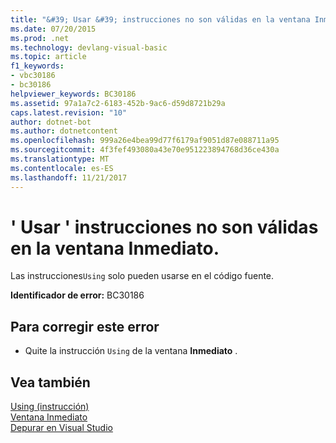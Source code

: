 ```yaml
---
title: "&#39; Usar &#39; instrucciones no son válidas en la ventana Inmediato."
ms.date: 07/20/2015
ms.prod: .net
ms.technology: devlang-visual-basic
ms.topic: article
f1_keywords:
- vbc30186
- bc30186
helpviewer_keywords: BC30186
ms.assetid: 97a1a7c2-6183-452b-9ac6-d59d8721b29a
caps.latest.revision: "10"
author: dotnet-bot
ms.author: dotnetcontent
ms.openlocfilehash: 999a26e4bea99d77f6179af9051d87e088711a95
ms.sourcegitcommit: 4f3fef493080a43e70e951223894768d36ce430a
ms.translationtype: MT
ms.contentlocale: es-ES
ms.lasthandoff: 11/21/2017
---
```

# <a name="39using39-statements-are-not-valid-in-the-immediate-window"></a>&#39; Usar &#39; instrucciones no son válidas en la ventana Inmediato.
Las instrucciones`Using` solo pueden usarse en el código fuente.  
  
 **Identificador de error:** BC30186  
  
## <a name="to-correct-this-error"></a>Para corregir este error  
  
-   Quite la instrucción `Using` de la ventana **Inmediato** .  
  
## <a name="see-also"></a>Vea también  
 [Using (instrucción)](../../visual-basic/language-reference/statements/using-statement.md)  
 [Ventana Inmediato](/visualstudio/ide/reference/immediate-window)  
 [Depurar en Visual Studio](/visualstudio/debugger/debugging-in-visual-studio)
